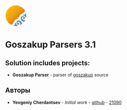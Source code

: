 ![alternativetext](./Resources/goszakup_logo.png)
# Goszakup Parsers 3.1

## Solution includes projects:
* **Goszakup Parser** - parser of [goszakup](https://www.goszakup.gov.kz) source


## Авторы

* **Yevgeniy Cherdantsev** - *Initial work* - [github](https://github.com/y-cherdantsev) - [21090](http://192.168.1.75:7990/users/e.cherdancev)
